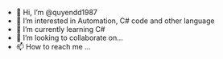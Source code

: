 - 👋 Hi, I’m @quyendd1987
- 👀 I’m interested in Automation, C# code and other language
- 🌱 I’m currently learning C#
- 💞️ I’m looking to collaborate on...
- 📫 How to reach me ...

<!---
quyendd1987/quyendd1987 is a ✨ special ✨ repository because its `README.md` (this file) appears on your GitHub profile.
You can click the Preview link to take a look at your changes.
--->
